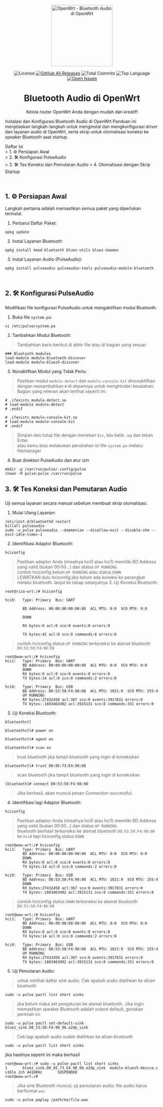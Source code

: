 <div align="center">
<img src="https://upload.wikimedia.org/wikipedia/commons/9/92/Openwrt_Logo.svg" alt="OpenWrt - Bluetooth Audio di OpenWrt" width="200"/>

![License](https://img.shields.io/github/license/fahrulariza/OpenWRT-Pulse-Audio)
[![GitHub All Releases](https://img.shields.io/github/downloads/fahrulariza/OpenWRT-Pulse-Audio/total)](https://github.com/fahrulariza/OpenWRT-Pulse-Audio/releases)
![Total Commits](https://img.shields.io/github/commit-activity/t/fahrulariza/OpenWRT-Pulse-Audio)
![Top Language](https://img.shields.io/github/languages/top/fahrulariza/OpenWRT-Pulse-Audio)
[![Open Issues](https://img.shields.io/github/issues/fahrulariza/OpenWRT-Pulse-Audio)](https://github.com/fahrulariza/OpenWRT-Pulse-Audio/issues)

<h1>Bluetooth Audio di OpenWrt</h1>
<p>Kelola router OpenWrt Anda dengan mudah dan kreatif!</p>
</div>

Instalasi dan Konfigurasi Bluetooth Audio di OpenWrt
Panduan ini menjelaskan langkah-langkah untuk menginstal dan mengkonfigurasi driver dan layanan audio di OpenWrt, serta skrip untuk otomatisasi koneksi ke speaker Bluetooth saat startup.

<p>
Daftar Isi
  <br>
>  1. ⚙️ Persiapan Awal<br>
>  2. 🛠️ Konfigurasi PulseAudio<br>
>  3. 🛠️ Tes Koneksi dan Pemutaran Audio
>  4. Otomatisasi dengan Skrip Startup
</p>
<br>

## 1. ⚙️ Persiapan Awal
Langkah pertama adalah memastikan semua paket yang diperlukan terinstal.
1. Perbarui Daftar Paket:
```
opkg update
```
2. Instal Layanan Bluetooth:
```
opkg install kmod-bluetooth bluez-utils bluez-daemon
```
3. Instal Layanan Audio (PulseAudio):
```
opkg install pulseaudio pulseaudio-tools pulseaudio-module-bluetooth
```
<br>

## 2. 🛠️ Konfigurasi PulseAudio
Modifikasi file konfigurasi PulseAudio untuk mengaktifkan modul Bluetooth.<br>

1. Buka file `system.pa`:

```
vi /etc/pulse/system.pa
```
2. Tambahkan Modul Bluetooth:<br>
>    Tambahkan baris berikut di akhir file atau di bagian yang sesuai:<br>
```
### Bluetooth modules
load-module module-bluetooth-discover
load-module module-bluez5-discover
```
3. Nonaktifkan Modul yang Tidak Perlu:<br>
>    Pastikan modul `module-detect` dan `module-console-kit` dinonaktifkan dengan menambahkan `#` di depannya untuk menghindari kesalahan. Bagian yang relevan akan terlihat seperti ini:<br>
```
# .ifexists module-detect.so
# load-module module-detect
# .endif

# .ifexists module-console-kit.so
# load-module module-console-kit
# .endif
```
> Simpan dan tutup file dengan menekan `Esc`, lalu ketik `:wq` dan tekan Enter.<br>
> atau kamu bisa melakukan perubahan isi file `system.pa` melalui filemanager
4. Buat direktori PulseAudio dan atur izin<br>

```
mkdir -p /var/run/pulse/.config/pulse
chown -R pulse:pulse /var/run/pulse
```

## 3. 🛠️ Tes Koneksi dan Pemutaran Audio
Uji semua layanan secara manual sebelum membuat skrip otomatisasi.

1. Mulai Ulang Layanan:
```
/etc/init.d/bluetoothd restart
killall pulseaudio
sudo -u pulse pulseaudio --daemonize --disallow-exit --disable-shm --exit-idle-time=-1
```
2. Identifikasi Adaptor Bluetooth:
```
hciconfig
```

>   Pastikan adaptor Anda (misalnya hci0 atau hci1) memiliki BD Address yang valid (bukan 00:00...) dan status `UP RUNNING`.<br>
>   contoh hciconfig belum `UP RUNNING` atau status `DOWN`<br>
> LEWATKAN dulu hciconfig jika belum ada koneksi ke perangkat melalui bluetooth.
> lanjut ke tahap selanjutnya 3. Uji Koneksi Bluetooth:
```
root@riza-wrt:/# hciconfig

hci0:   Type: Primary  Bus: UART

        BD Address: 00:00:00:00:00:00  ACL MTU: 0:0  SCO MTU: 0:0

        DOWN 

        RX bytes:0 acl:0 sco:0 events:0 errors:0

        TX bytes:42 acl:0 sco:0 commands:6 errors:0
```
>   contoh hciconfig status  `UP RUNNING` terkoneksi ke alamat bluetooth `D0:53:58:F4:98:08`
```
root@wow-wrt:/# hciconfig
hci1:   Type: Primary  Bus: UART
        BD Address: 00:00:00:00:00:00  ACL MTU: 0:0  SCO MTU: 0:0
        DOWN 
        RX bytes:0 acl:0 sco:0 events:0 errors:0
        TX bytes:14 acl:0 sco:0 commands:2 errors:0

hci0:   Type: Primary  Bus: USB
        BD Address: D0:53:58:F4:98:08  ACL MTU: 1021:9  SCO MTU: 255:4
        UP RUNNING 
        RX bytes:27432458 acl:367 sco:0 events:3917831 errors:0
        TX bytes:-1883463402 acl:3915131 sco:0 commands:331 errors:0
```
3. Uji Koneksi Bluetooth:
```
bluetoothctl
```
```
bluetoothctl# power on
```
```
bluetoothctl# agent on
```
```
bluetoothctl# scan on
```
>   trust bluetooth jika tampil bluetooth yang ingin di koneksikan
```
bluetoothctl# trust D0:85:73:E4:98:08
```
>   scan bluetooth jika tampil bluetooth yang ingin di koneksikan
```
[bluetooth]# connect D0:53:58:F4:98:08
```
>   Jika berhasil, akan muncul pesan Connection successful.
4. Identifikasi lagi Adaptor Bluetooth:
```
hciconfig
```

>   Pastikan adaptor Anda (misalnya hci0 atau hci1) memiliki BD Address yang valid (bukan 00:00...) dan status `UP RUNNING`.<br>
>   bluetooth berhasil terkoneksi ke alamat bluetooth `D0:53:58:F4:98:08` ke `hci0` tapi hciconfig status  `DOWN` 
```
root@wow-wrt:/# hciconfig
hci1:   Type: Primary  Bus: UART
        BD Address: 00:00:00:00:00:00  ACL MTU: 0:0  SCO MTU: 0:0
        DOWN 
        RX bytes:0 acl:0 sco:0 events:0 errors:0
        TX bytes:14 acl:0 sco:0 commands:2 errors:0

hci0:   Type: Primary  Bus: USB
        BD Address: D0:53:58:F4:98:08  ACL MTU: 1021:9  SCO MTU: 255:4
        DOWN 
        RX bytes:27432458 acl:367 sco:0 events:3917831 errors:0
        TX bytes:-1883463402 acl:3915131 sco:0 commands:331 errors:0
```
>   contoh hciconfig status  `DOWN` terkoneksi ke alamat bluetooth `D0:53:58:F4:98:08`
```
root@wow-wrt:/# hciconfig
hci1:   Type: Primary  Bus: UART
        BD Address: 00:00:00:00:00:00  ACL MTU: 0:0  SCO MTU: 0:0
        DOWN 
        RX bytes:0 acl:0 sco:0 events:0 errors:0
        TX bytes:14 acl:0 sco:0 commands:2 errors:0

hci0:   Type: Primary  Bus: USB
        BD Address: D0:53:58:F4:98:08  ACL MTU: 1021:9  SCO MTU: 255:4
        UP RUNNING 
        RX bytes:27432458 acl:367 sco:0 events:3917831 errors:0
        TX bytes:-1883463402 acl:3915131 sco:0 commands:331 errors:0
```
5. Uji Pemutaran Audio:
> untuk melihat daftar sink audio. Cek apakah audio dialihkan ke aliran bluetooth
```
sudo -u pulse pactl list short sinks
```
> jika belum maka set pengaturan ke alamat bluetooth. Jika ingin memastikan speaker Bluetooth adalah output default, gunakan perintah ini:
```
sudo -u pulse pactl set-default-sink bluez_sink.D0_53:58:F4:98_08.a2dp_sink
```
> Cek lagi apakah audio sudah dialihkan ke aliran bluetooth
```
sudo -u pulse pactl list short sinks
```
jika hasilnya seperti ini maka berhasil
```
root@wow-wrt:/# sudo -u pulse pactl list short sinks
1       bluez_sink.D0_85_73_E4_98_08.a2dp_sink  module-bluez5-device.c  s16le 2ch 44100Hz       SUSPENDED
root@wow-wrt:/#
```

>   Jika sink Bluetooth muncul, uji pemutaran audio:
>   file audio harus berformat `wav`
```
sudo -u pulse paplay /path/ke/file.wav
```



